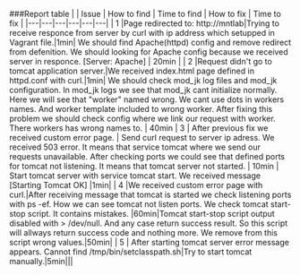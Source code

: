 ###Report table
|   |  Issue  |  How to find  |  Time to find  |  How to fix  |  Time to fix  |
|---|---|---|---|---|---|
| 1 |Page redirected to: http://mntlab|Trying to receive responce from server by curl with ip address which setupped in Vagrant file.|1min| We should find Apache(httpd) config and remove redirect from defenition. We should looking for Apache config because we received server in responce. [Server: Apache]  | 20min  |
| 2 |Request didn't go to tomcat application server.|We received index.html page defined in httpd.conf with curl.|1min| We should check mod_jk log files and mod_jk configuration. In mod_jk logs we see that mod_jk cant initialize normally. Here we will see that "worker" named wrong. We cant use dots in workers names. And worker template included to wrong worker. After fixing this problem we should check config where we link our request with worker. There workers has wrong names to. | 40min 
| 3 | After previous fix we received custom error page.  | Send curl request to server ip adress. We received 503 error. It means that service tomcat where we send our requests unavailable. After checking ports we could see that defined ports for tomcat not listening. It means that tomcat server not started.  | 10min  |  Start tomcat server with service tomcat start. We received message [Starting Tomcat OK]  |1min|
| 4 |We received custom error page with curl.|After receiving message that tomcat is started we check listening ports with ps -ef. How we can see tomcat not listen ports. We check tomcat start-stop script. It contains mistakes. |60min|Tomcat start-stop script output disabled with > /dev/null. And any case return success result. So this script will allways return success code and nothing more. We remove from this script wrong values.|50min|
| 5 | After starting tomcat server error message appears. Cannot find /tmp/bin/setclasspath.sh|Try to start tomcat manually.|5min|||
